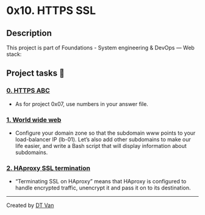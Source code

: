 # 0x10. HTTPS SSL
## Description
 This project is part of Foundations - System engineering & DevOps ― Web stack:
## Project tasks :wrench:
### [0. HTTPS ABC ](./0-https_abc) 
* As for project 0x07, use numbers in your answer file.
### [1. World wide web ](./1-world_wide_web) 
* Configure your domain zone so that the subdomain www points to your load-balancer IP (lb-01). Let’s also add other subdomains to make our life easier, and write a Bash script that will display information about subdomains.
### [2. HAproxy SSL termination ](./0x10-https_ssl) 
* “Terminating SSL on HAproxy” means that HAproxy is configured to handle encrypted traffic, unencrypt it and pass it on to its destination.
---
Created by [DT Van](https://github.com/dtvangogh)